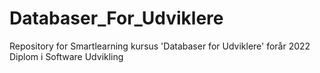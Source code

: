 # Databaser_For_Udviklere
Repository for Smartlearning kursus 'Databaser for Udviklere' forår 2022 Diplom i Software Udvikling
